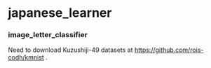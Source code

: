 # japanese_learner

### image_letter_classifier

Need to download Kuzushiji-49 datasets at https://github.com/rois-codh/kmnist .